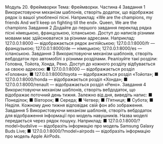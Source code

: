 Модуль 20. Фреймворки
Тема: Фреймворки. Частина 4
Завдання 1
Використовуючи механізм шаблонів, створіть додаток,
що відображає рядок із вашої улюбленої пісні. Наприклад:
«We are the champions, my friends
And we’ll keep on fighting till the end».
Queen, We are the champions
Завдання 2
Додайте до першого завдання переклад рядка пісні німецькою, французькою, іспанською. Доступ до написів різними
мовами має здійснюватися за різними адресами.
Наприклад:
127.0.0.1:8000 — відображається рядок англійською;
127.0.0.1:8000/fr — французькою;
127.0.0.1:8000/de — німецькою;
127.0.0.1:8000/es — іспанською.
Завдання 3
Використовуючи механізм шаблонів, створіть вебдодаток
про автомобілі з різними розділами. Реалізуйте такі розділи:
Головна, Тойота, Хонда, Рено.
Доступ до кожного розділу відбувається за своєю адресою:
■ 127.0.0.1:8000 — відображається розділ «Головна»;
■ 127.0.0.1:8000/toyota — відображається розділ «Тойота»;
■ 127.0.0.1:8000/honda — відображається розділ «Хонда»;
■ 127.0.0.1:8000/renault — відображається розділ «Рено».
Завдання 4
Використовуючи механізм шаблонів, створіть вебдодаток,
що відображає поточний день тижня.
Залежно від дня, виведіть напис:
■ Понеділок;
■ Вівторок;
■ Середа;
■ Четвер;
■ П’ятниця;
■ Субота;
■ Неділя.
Кожному дню тижня відповідає свій фон або зображення.
Завдання 5
Використовуючи механізм шаблонів, створіть вебдодаток
для відображення інформації про модель навушників. Назва
моделі передається через рядок пошуку.
Наприклад:
■ 127.0.0.1:8000/?model=budslive — відобразіть інформацію
про модель Samsung Galaxy Buds Live;
■ 127.0.0.1:8000/?model=airpods — відобразіть інформацію
про модель Apple AirPods.
